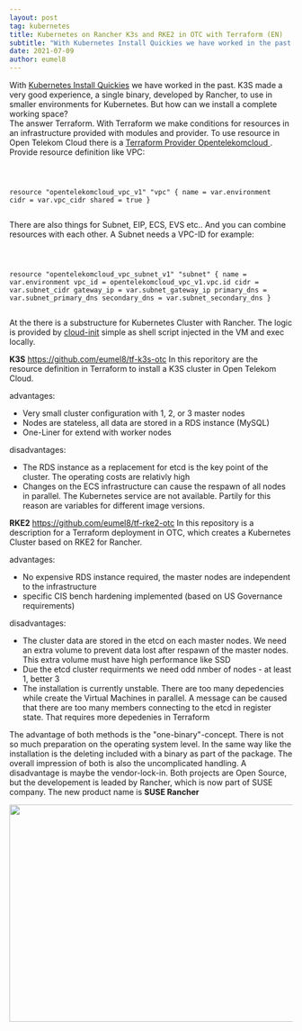 ```yaml
---
layout: post
tag: kubernetes
title: Kubernetes on Rancher K3s and RKE2 in OTC with Terraform (EN)
subtitle: "With Kubernetes Install Quickies we have worked in the past. K3S made a very good experience, a single binary, developed by Rancher, to use in smaller environments for Kubernetes. But how can we install a complete working space?"
date: 2021-07-09
author: eumel8
---
```


With <a href="https://blog.eumelnet.de/blogs/blog8.php/kubernetes-install-quickies">Kubernetes Install Quickies</a> we have worked in the past. K3S made a very good experience, a single binary, developed by Rancher, to use in smaller environments for Kubernetes. But how can we install a complete working space?
<br/>
The answer Terraform. With Terraform we make conditions for resources in an infrastructure provided with modules and provider. To use resource in Open Telekom Cloud there is a <a href="https://registry.terraform.io/providers/opentelekomcloud/opentelekomcloud/latest/docs">Terraform Provider Opentelekomcloud </a>. Provide resource definition like VPC:

<!-- codeblock lang=shell line=1 --><pre class="codeblock"><code>
resource "opentelekomcloud_vpc_v1" "vpc" {
name = var.environment
cidr = var.vpc_cidr
shared = true
}
</code></pre><!-- /codeblock -->

There are also things for Subnet, EIP, ECS, EVS etc.. And you can combine resources with each other. A Subnet needs a VPC-ID for example:

<!-- codeblock lang=shell line=1 --><pre class="codeblock"><code>
resource "opentelekomcloud_vpc_subnet_v1" "subnet" {
name = var.environment
vpc_id = opentelekomcloud_vpc_v1.vpc.id
cidr = var.subnet_cidr
gateway_ip = var.subnet_gateway_ip
primary_dns = var.subnet_primary_dns
secondary_dns = var.subnet_secondary_dns
}
</code></pre><!-- /codeblock -->

At the there is a substructure for Kubernetes Cluster with Rancher. The logic is provided by <a href="https://cloud-init.io/">cloud-init</a> simple as shell script injected in the VM and exec locally.

<strong>K3S</strong>
https://github.com/eumel8/tf-k3s-otc
In this reporitory are the resource definition in Terraform to install a K3S cluster in Open Telekom Cloud. 

advantages:
<ul>
 <li>Very small cluster configuration with 1, 2, or 3 master nodes</li>
 <li>Nodes are stateless, all data are stored in a RDS instance (MySQL)</li>
 <li>One-Liner for extend with worker nodes</li>
</ul>


disadvantages:
<ul>
 <li>The RDS instance as a replacement for etcd is the key point of the cluster. The operating costs are relativly high</li>
 <li>Changes on the ECS infrastructure can cause the respawn of all nodes in parallel. The Kubernetes service are not available. Partily for this reason are variables for different image versions.</li>
</ul>


<strong>RKE2</strong>
https://github.com/eumel8/tf-rke2-otc
In this repository is a description for a Terraform deployment in OTC, which creates a Kubernetes Cluster based on RKE2 for Rancher.

advantages:
<ul>
 <li>No expensive RDS instance required, the master nodes are independent to the infrastructure</li>
 <li>specific CIS bench hardening implemented (based on US Governance requirements) </li>
</ul>

disadvantages:
<ul>
 <li>The cluster data are stored in the etcd on each master nodes. We need an extra volume to prevent data lost after respawn of the master nodes. This extra volume must have high performance like SSD</li>
 <li>Due the etcd cluster requirments we need odd nmber of nodes - at least 1, better 3</li>
 <li>The installation is currently unstable. There are too many depedencies while create the Virtual Machines in parallel. A message can be caused that there are too many members connecting to the etcd in register state. That requires more depedenies in Terraform</li>
</ul>

The advantage of both methods is the "one-binary"-concept. There is not so much preparation on the operating system level. In the same way like the installation is the deleting included with a binary as part of the package. The overall impression of both is also the uncomplicated handling.
A disadvantage is maybe the vendor-lock-in. Both projects are Open Source, but the developement is leaded by Rancher, which is now part of SUSE company. The new product name is <strong>SUSE Rancher</strong>

<img src="/blog/media/quick-uploads/kubernetes-an-rancher-k3s-und-rke2-auf-otc/rancher-rke2.png" width="585" height="386"/>
